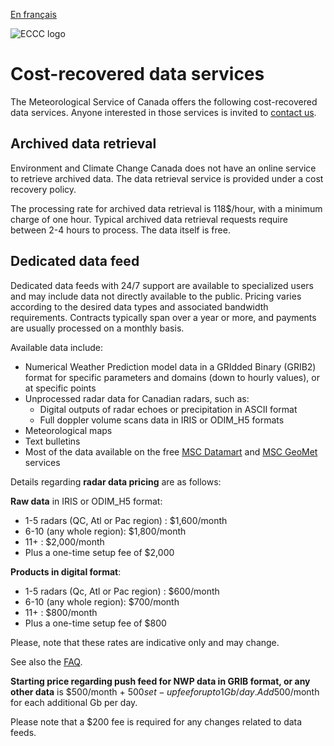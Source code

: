 [En français](readme_fr.md)

![ECCC logo](../img_eccc-logo.png)

# Cost-recovered data services

The Meteorological Service of Canada offers the following cost-recovered data services. Anyone interested in those services is invited to [contact us](https://www.weather.gc.ca/mainmenu/contact_us_e.html).

## Archived data retrieval

Environment and Climate Change Canada does not have an online service to retrieve archived data. The data retrieval service is provided under a cost recovery policy.

The processing rate for archived data retrieval is 118$/hour, with a minimum charge of one hour. Typical archived data retrieval requests require between 2-4 hours to process. The data itself is free.

## Dedicated data feed

Dedicated data feeds with 24/7 support are available to specialized users and may include data not directly available to the public. Pricing varies according to the desired data types and associated bandwidth requirements. Contracts typically span over a year or more, and payments are usually processed on a monthly basis.

Available data include:

* Numerical Weather Prediction model data in a GRIdded Binary (GRIB2) format for specific parameters and domains (down to hourly values), or at specific points
* Unprocessed radar data for Canadian radars, such as:
    * Digital outputs of radar echoes or precipitation in ASCII format
    * Full doppler volume scans data in IRIS or ODIM_H5 formats
* Meteorological maps
* Text bulletins
* Most of the data available on the free [MSC Datamart](../msc-datamart/readme_en.md) and [MSC GeoMet](../msc-geomet/readme_en.md) services

Details regarding **radar data pricing** are as follows:

**Raw data** in IRIS or ODIM_H5 format:

* 1-5 radars (QC, Atl or Pac region) : $1,600/month
* 6-10 (any whole region): $1,800/month
* 11+ : $2,000/month
* Plus a one-time setup fee of $2,000

**Products in digital format**:

* 1-5 radars (Qc, Atl or Pac region) : $600/month
* 6-10 (any whole region): $700/month
* 11+ : $800/month
* Plus a one-time setup fee of $800

Please, note that these rates are indicative only and may change.

See also the [FAQ](../faq/readme_en.md).

**Starting price regarding push feed for NWP data in GRIB format, or any other data** is $500/month + $500 set-up fee for up to 1 Gb/day. Add 500$/month for each additional Gb per day.


Please note that a $200 fee is required for any changes related to data feeds.